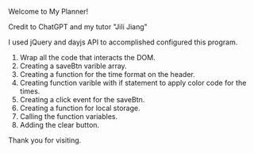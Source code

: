 Welcome to My Planner!

Credit to ChatGPT and my tutor "Jili Jiang"

I used jQuery and dayjs API to accomplished configured this program.

1) Wrap all the code that interacts the DOM.
2) Creating a saveBtn varible array.
3) Creating a function for the time format on the header.
4) Creating function varible with if statement to apply color code for the times.
5) Creating a click event for the saveBtn.
6) Creating a function for local storage.
7) Calling the function variables.
8) Adding the clear button.

Thank you for visiting.
